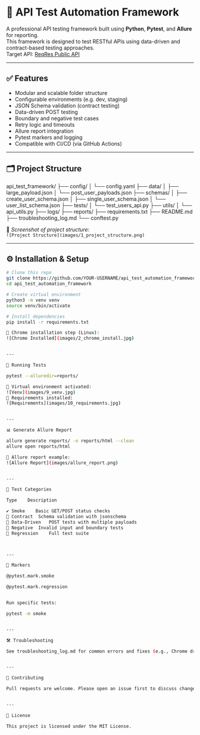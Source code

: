 # 🧪 API Test Automation Framework

A professional API testing framework built using **Python**, **Pytest**, and **Allure** for reporting.  
This framework is designed to test RESTful APIs using data-driven and contract-based testing approaches.  
Target API: [ReqRes Public API](https://reqres.in/)

---

## ✅ Features

- Modular and scalable folder structure
- Configurable environments (e.g. dev, staging)
- JSON Schema validation (contract testing)
- Data-driven POST testing
- Boundary and negative test cases
- Retry logic and timeouts
- Allure report integration
- Pytest markers and logging
- Compatible with CI/CD (via GitHub Actions)

---

## 🗂️ Project Structure

api_test_framework/ ├── config/ │   └── config.yaml ├── data/ │   ├── large_payload.json │   └── post_user_payloads.json ├── schemas/ │   ├── create_user_schema.json │   ├── single_user_schema.json │   └── user_list_schema.json ├── tests/ │   └── test_users_api.py ├── utils/ │   └── api_utils.py ├── logs/ ├── reports/ ├── requirements.txt ├── README.md ├── troubleshooting_log.md └── conftest.py

📸 *Screenshot of project structure:*  
`![Project Structure](images/1_project_structure.png)`

---

## ⚙️ Installation & Setup

```bash
# Clone this repo
git clone https://github.com/YOUR-USERNAME/api_test_automation_framework.git
cd api_test_automation_framework

# Create virtual environment
python3 -m venv venv
source venv/bin/activate

# Install dependencies
pip install -r requirements.txt

📸 Chrome installation step (Linux):
![Chrome Installed](images/2_chrome_install.jpg)


---

🧪 Running Tests

pytest --alluredir=reports/

📸 Virtual environment activated:
![Venv](images/9_venv.jpg)
📸 Requirements installed:
![Requirements](images/10_requirements.jpg)


---

📊 Generate Allure Report

allure generate reports/ -o reports/html --clean
allure open reports/html

📸 Allure report example:
![Allure Report](images/allure_report.png)


---

🚦 Test Categories

Type	Description

✔️ Smoke	Basic GET/POST status checks
📃 Contract	Schema validation with jsonschema
🔁 Data-Driven	POST tests with multiple payloads
🚫 Negative	Invalid input and boundary tests
🧪 Regression	Full test suite



---

🧱 Markers

@pytest.mark.smoke

@pytest.mark.regression


Run specific tests:

pytest -m smoke


---

🛠 Troubleshooting

See troubleshooting_log.md for common errors and fixes (e.g., Chrome driver, Allure, virtualenv).


---

🤝 Contributing

Pull requests are welcome. Please open an issue first to discuss changes.


---

📄 License

This project is licensed under the MIT License.
